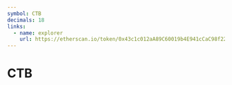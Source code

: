 ```yaml
---
symbol: CTB
decimals: 18
links:
  - name: explorer
    url: https://etherscan.io/token/0x43c1c012aA89C60019b4E941cCaC98f22D2f3C01
---
```


# CTB
